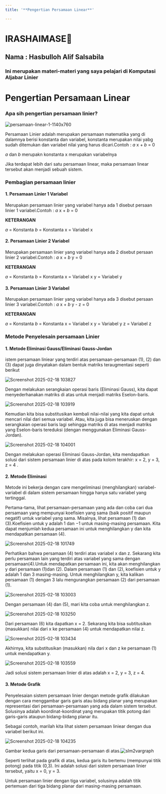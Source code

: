 ```yaml
---
title: '**Pengertian Persamaan Linear**'

---
```

# IRASHAIMASE🙏
## Nama : Hasbulloh Alif Salsabila


### Ini merupakan materi-materi yang saya pelajari di Komputasi Aljabar Linier

# **Pengertian Persamaan Linear**
### Apa sih pengertian persamaan linier?
![persamaan-linear-1-1140x760](https://hackmd.io/_uploads/r1iL2id9ye.png)

Persamaan Linier adalah merupakan persamaan matematika yang di dalamnya berisi konstanta dan variabel, konstanta merupakan nilai yabg sudah ditemukan dan variabel nilai yang harus dicari.Contoh : *a* x + *b* = 0

*a* dan *b* merupakn konstanta 
x merupakan variabelnya

Jika terdapat lebih dari satu persamaan linear, maka persamaan linear tersebut akan menjadi sebuah sistem.

### **Pembagian persamaan linier**
#### 1. Persamaan Linier 1 Variabel
Merupakan persamaan linier yang variabel hanya ada 1 disebut persaan linier 1 variabel.Contoh : *a* x + *b* = 0

**KETERANGAN**

*a* = Konstanta
*b* = Konstanta
x   = Variabel x
#### 2. Persamaan Linier 2 Variabel
Merupakan persamaan linier yang variabel hanya ada 2 disebut persaan linier 2 variabel.Contoh : *a* x + *b* y = 0

**KETERANGAN**

*a* = Konstanta
*b* = Konstanta
x   = Variabel x
y   = Variabel y
#### 3. Persamaan Linier 3 Variabel
Merupakan persamaan linier yang variabel hanya ada 3 disebut persaan linier 3 variabel.Contoh : *a* x + *b* y - z = 0

**KETERANGAN**

*a* = Konstanta
*b* = Konstanta
x   = Variabel x
y   = Variabel y
z   = Variabel z

### Metode Penyelesain persamaan Linier
#### 1. Metode Eliminasi Gauss/Eliminasi Gauss-Jordan
istem persamaan liniear yang terdiri atas persamaan-persamaan (1), (2) dan (3) dapat juga dinyatakan dalam bentuk matriks teraugmentasi seperti berikut

![Screenshot 2025-02-18 103827](https://hackmd.io/_uploads/HyhplY-5yg.png)

Dengan melakukan serangkaian operasi baris (Eliminasi Gauss), kita dapat menyederhanakan matriks di atas untuk menjadi matriks Eselon-baris.

![Screenshot 2025-02-18 103919](https://hackmd.io/_uploads/ryvgWFbcye.png)

Kemudian kita bisa substitusikan kembali nilai-nilai yang kita dapat untuk mencari nilai dari semua variabel. Atau, kita juga bisa meneruskan dengan serangkaian operasi baris lagi sehingga matriks di atas menjadi matriks yang Eselon-baris tereduksi (dengan menggunakan Eliminasi Gauss-Jordan).

![Screenshot 2025-02-18 104001](https://hackmd.io/_uploads/HyX7-K-5kl.png)

Dengan melakukan operasi Eliminasi Gauss-Jordan, kita mendapatkan solusi dari sistem persamaan linier di atas pada kolom terakhir: 
x = 2, y = 3, z = 4 .

#### 2. Metode Eliminasi

Metode ini bekerja dengan care mengeliminasi (menghilangkan) variabel-variabel di dalam sistem persamaan hingga hanya satu variabel yang tertinggal.

Pertama-tama, lihat persamaan-persamaan yang ada dan coba cari dua persamaan yang mempunyai koefisien yang sama (baik positif maupun negatif) untuk variabel yang sama. Misalnya, lihat persamaan (1) dan (3).Koefisien untuk y adalah 1 dan −1 untuk masing-masing persamaan. Kita dapat menjumlah kedua persamaan ini untuk menghilangkan y dan kita mendapatkan persamaan (4).

![Screenshot 2025-02-18 101749](https://hackmd.io/_uploads/rkN63OWq1l.png)

Perhatikan bahwa persamaan (4) terdiri atas variabel x dan z. Sekarang kita perlu persamaan lain yang terdiri atas variabel yang sama dengan persamaan(4).Untuk mendapatkan persamaan ini, kita akan menghilangkan y dari persamaan (1)dan (2). Dalam persamaan (1) dan (2), koefisien untuk y adalah 1 dan 3 masing-masing. Untuk menghilangkan y, kita kalikan persamaan (1) dengan 3 lalu mengurangkan persamaan (2) dari persamaan (1).

![Screenshot 2025-02-18 103003](https://hackmd.io/_uploads/r1AAA_b51x.png)

Dengan persamaan (4) dan (5), mari kita coba untuk menghilangkan z.

![Screenshot 2025-02-18 103250](https://hackmd.io/_uploads/rkkFyFW91e.png)

Dari persamaan (6) kita dapatkan x = 2. Sekarang kita bisa subtitusikan (masukkan) nilai dari x ke persamaan (4) untuk mendapatkan nilai z.

![Screenshot 2025-02-18 103434](https://hackmd.io/_uploads/H1001YW9ye.png)

Akhirnya, kita substitusikan (masukkan) nila dari x dan z ke persamaan (1) untuk mendapatkan y.

![Screenshot 2025-02-18 103559](https://hackmd.io/_uploads/SyZElKb5Jx.png)

Jadi solusi sistem persamaan linier di atas adalah x = 2, y = 3, z = 4.

#### 3. Metode Grafik
 Penyelesaian sistem persamaan linier dengan metode grafik dilakukan dengan cara menggambar garis garis atau bidang planar yang merupakan representasi dari persamaan-persamaan yang ada dalam sistem tersebut. Solusinya adalah koordinat-koordinat yang merupakan titik potong dari garis-garis ataupun bidang-bidang planar itu.

Sebagai contoh, marilah kita lihat sistem persamaan liniear dengan dua variabel berikut ini.

![Screenshot 2025-02-18 104235](https://hackmd.io/_uploads/Bkb6WKWckx.png)

Gambar kedua garis dari persamaan-persamaan di atas.![slm2vargraph](https://hackmd.io/_uploads/Hk7gzYWqke.gif)

Seperti terlihat pada grafik di atas, kedua garis itu bertemu (mempunyai titik potong) pada titik (0,3). Ini adalah solusi dari sistem persamaan linier tersebut, yaitu x = 0, y = 3.

Untuk persamaan linier dengan tiga variabel, solusinya adalah titik pertemuan dari tiga bidang planar dari masing-masing persamaan.
